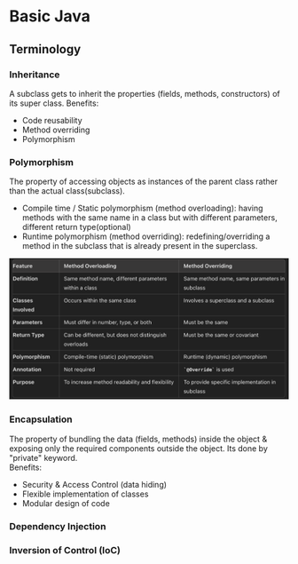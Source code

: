 # Basic Java

## Terminology

### Inheritance
A subclass gets to inherit the properties (fields, methods, constructors) of its super class.
Benefits:
- Code reusability
- Method overriding
- Polymorphism  


### Polymorphism
The property of accessing objects as instances of the parent class rather than the actual class(subclass).
- Compile time / Static polymorphism (method overloading): having methods with the same name in a class but with different parameters, different return type(optional)
- Runtime polymorphism (method overriding): redefining/overriding a method in the subclass that is already present in the superclass.  

![Method overloading VS Method overriding](images/overloading-vs-overriding.png)
### Encapsulation
The property of bundling the data (fields, methods) inside the object & exposing only the required components outside the object. Its done by "private" keyword.  
Benefits:
- Security & Access Control (data hiding)
- Flexible implementation of classes
- Modular design of code

### Dependency Injection
### Inversion of Control (IoC)


